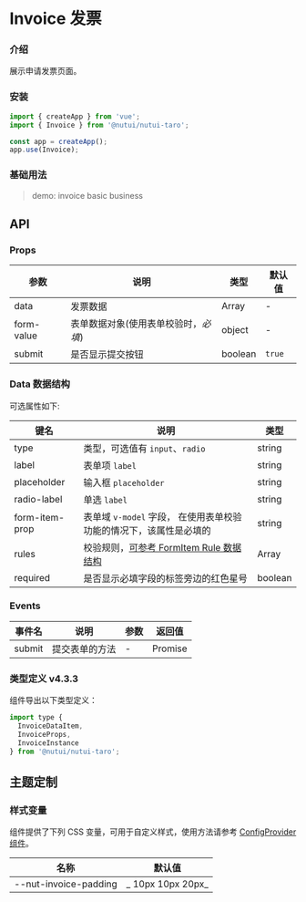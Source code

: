 # Invoice 发票

### 介绍

展示申请发票页面。

### 安装

```js
import { createApp } from 'vue';
import { Invoice } from '@nutui/nutui-taro';

const app = createApp();
app.use(Invoice);
```

### 基础用法

> demo: invoice basic business

## API

### Props

| 参数 | 说明 | 类型 | 默认值 |
| --- | --- | --- | --- |
| data | 发票数据 | Array | - |
| form-value | 表单数据对象(使用表单校验时，_必填_) | object | - |
| submit | 是否显示提交按钮 | boolean | `true` |

### Data 数据结构

可选属性如下:

| 键名 | 说明 | 类型 |
| --- | --- | --- |
| type | 类型，可选值有 `input`、`radio` | string |
| label | 表单项 `label` | string |
| placeholder | 输入框 `placeholder` | string |
| radio-label | 单选 `label` | string |
| form-item-prop | 表单域 `v-model` 字段， 在使用表单校验功能的情况下，该属性是必填的 | string |
| rules | 校验规则，[可参考 FormItem Rule 数据结构](#/zh-CN/form) | Array |
| required | 是否显示必填字段的标签旁边的红色星号 | boolean |

### Events

| 事件名 | 说明 | 参数 | 返回值 |
| --- | --- | --- | --- |
| submit | 提交表单的方法 | - | Promise |

### 类型定义 v4.3.3

组件导出以下类型定义：

```js
import type {
  InvoiceDataItem,
  InvoiceProps,
  InvoiceInstance
} from '@nutui/nutui-taro';
```

## 主题定制

### 样式变量

组件提供了下列 CSS 变量，可用于自定义样式，使用方法请参考 [ConfigProvider 组件](#/zh-CN/component/configprovider)。

| 名称 | 默认值 |
| --- | --- |
| --nut-invoice-padding | _ 10px 10px 20px_ |
